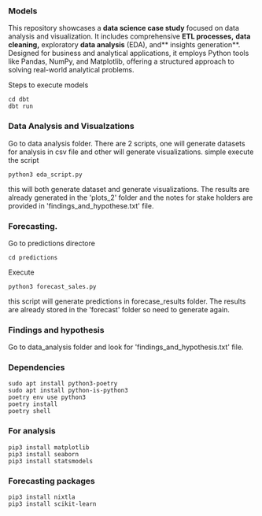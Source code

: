 ### Models
This repository showcases a **data science case study** focused on data analysis and visualization. It includes comprehensive **ETL processes,** **data cleaning,** exploratory **data analysis** (EDA), and** insights generation**. Designed for business and analytical applications, it employs Python tools like Pandas, NumPy, and Matplotlib, offering a structured approach to solving real-world analytical problems.

Steps to execute models
```
cd dbt
dbt run
```

### Data Analysis and Visualzations
Go to data analysis folder. There are 2 scripts, one will generate datasets for analysis in csv file and other will generate visualizations. 
simple execute the script
```
python3 eda_script.py
```
this will both generate dataset and generate visualizations. The results are already generated in the 'plots_2' folder and the notes for stake holders are provided in 'findings_and_hypothese.txt' file.

### Forecasting.

Go to predictions directore
```
cd predictions
```
Execute 
```
python3 forecast_sales.py
```
this script will generate predictions in forecase_results folder. The results are already stored in the 'forecast' folder so need to generate again. 

### Findings and hypothesis

Go to data_analysis folder and look for 'findings_and_hypothesis.txt' file.

### Dependencies
```
sudo apt install python3-poetry
sudo apt install python-is-python3
poetry env use python3
poetry install
poetry shell
```
### For analysis
```
pip3 install matplotlib
pip3 install seaborn
pip3 install statsmodels
```

### Forecasting packages
```
pip3 install nixtla
pip3 install scikit-learn
```
